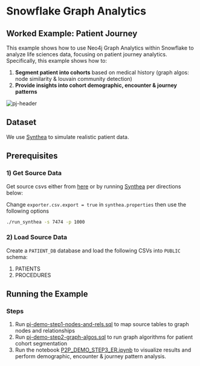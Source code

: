 # Snowflake Graph Analytics
## Worked Example: Patient Journey

This example shows how to use Neo4j Graph Analytics within Snowflake to analyze life sciences data, focusing on patient journey analytics. Specifically, this example shows how to:

1. __Segment patient into cohorts__ based on medical history (graph algos: node similarity & louvain community detection)
2. __Provide insights into cohort demographic, encounter & journey patterns__

![pj-header](img/patient-journey-example.png)

## Dataset
We use [Synthea](https://github.com/synthetichealth/synthea) to simulate realistic patient data. 

## Prerequisites

### 1) Get Source Data
Get source csvs either from [here](https://drive.google.com/drive/folders/14bbDMnLU7beW1f79Rjr4J2b7hw3mCIQJ?usp=sharing) or by running [Synthea](https://github.com/synthetichealth/synthea)  per directions below:

Change `exporter.csv.export = true` in `synthea.properties` then use the following options
```bash
./run_synthea -s 7474 -p 1000
```
### 2) Load Source Data
Create a `PATIENT_DB` database and load the following CSVs into `PUBLIC` schema:
1. PATIENTS
2. PROCEDURES

## Running the Example

### Steps
1. Run [pj-demo-step1-nodes-and-rels.sql](pj-demo-step1-nodes-and-rels.sql) to map source tables to graph nodes and relationships
2. Run [pj-demo-step2-graph-algos.sql](pj-demo-step2-graph-algos.sql) to run graph algorithms for patient cohort segmentation
3. Run the notebook [P2P_DEMO_STEP3_ER.ipynb](pj-demo-step3-insights.ipynb) to visualize results and perform  demographic, encounter & journey pattern analysis. 
